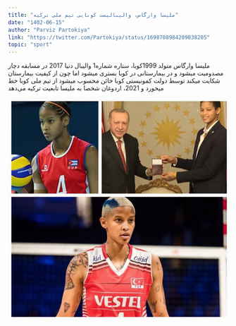 ```yaml
---
title: "ملیسا وارگاس، والیبالیست کوبایی تیم ملی ترکیه"
date: "1402-06-15"
author: "Parviz Partokiya"
link: "https://twitter.com/Partokiya/status/1698708984209838205"
topic: "sport"
---
```


ملیسا وارگاس متولد 1999کوبا، ستاره شماره1 والیبال دنیا
2017 در مسابقه دچار مصدومیت میشود و در بیمارستانی در کوبا بستری میشود
اما چون از کیفیت بیمارستان شکایت میکند توسط دولت کمونیستی کوبا خائن محسوب میشود از تیم ملی کوبا خط میخورد
و 2021، اردوغان شخصا به ملیسا تابعیت ترکیه می‌دهد

![ملیسا وارگاس، والیبالیست کوبایی تیم ملی ترکیه](./Melissa-Vargas.jpg)
